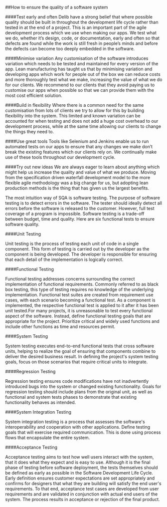 ##How to ensure the quality of a software system


####Test early and often
Delib have a strong belief that where possible quality should be built in throughout the development life cycle rather than tested in at the end of a project. This is an important part of the agile development process which we use when making our apps. We test what we do, whether it’s design, code, or documentation, early and often so that defects are found while the work is still fresh in people’s minds and before the defects can become too deeply embedded in the software.

####Minimise variation
Any customisation of the software introduces variation which needs to be tested and maintained for every version of the app. Lean manufacturing has taught us that by minimising variation and developing apps which work for people out of the box we can reduce costs and more thoroughly test what we make, increasing the value of what we do for our clients. We recommend to our clients that they avoid paying us to customise our apps when possible so that we can provide them with the most cost efficient solution.

####Build in flexibility
Where there is a common need for the same customisation from lots of clients we try to allow for this by building flexibility into the system. This limited and known variation can be accounted for when testing and does not add a huge cost overhead to our development process, while at the same time allowing our clients to change the things they need to.

####Use great tools
Tools like Selenium and Jenkins enable us to run automated tests on our apps to ensure that any changes we make don’t break the existing features which our clients rely on. We continually make use of these tools throughout our development cycle.

####Try out new ideas
We are always eager to learn about anything which might help us increase the quality and value of what we produce. Moving from the specification driven waterfall development model to the more flexible agile methodology was a big change for us, but adopting lean production methods is the thing that has given us the largest benefits.


The most intuition way of SQA is software testing. The purpose of software testing is to detect errors in the software. The tester should ideally detect all errors before the software is released to the customer. However, full test coverage of a program is impossible. Software testing is a trade-off between budget, time and quality. Here are six functional tests to ensure software quality.

####Unit Testing

Unit testing is the process of testing each unit of code in a single component. This form of testing is carried out by the developer as the component is being developed. The developer is responsible for ensuring that each detail of the implementation is logically correct.

####Functional Testing

Functional testing addresses concerns surrounding the correct implementation of functional requirements. Commonly referred to as black box testing, this type of testing requires no knowledge of the underlying implementation. Functional test suites are created from requirement use cases, with each scenario becoming a functional test. As a component is implemented, the respective functional test is applied to it after it has been unit tested.For many projects, it is unreasonable to test every functional aspect of the software. Instead, define functional testing goals that are appropriate for the project. Prioritize critical and widely used functions and include other functions as time and resources permit.

####System Testing

System testing executes end-to-end functional tests that cross software units, helping to realize the goal of ensuring that components combine to deliver the desired business result. In defining the project's system testing goals, focus on those scenarios that require critical units to integrate.

####Regression Testing

Regression testing ensures code modifications have not inadvertently introduced bugs into the system or changed existing functionality. Goals for regression testing should include plans from the original unit, as well as functional and system tests phases to demonstrate that existing functionality behaves as intended.

####System Integration Testing

System integration testing is a process that assesses the software's interoperability and cooperation with other applications. Define testing goals that will exercise required communication. This is done using process flows that encapsulate the entire system.

####Acceptance Testing

Acceptance testing aims to test how well users interact with the system, that it does what they expect and is easy to use. Although it is the final phase of testing before software deployment, the tests themselves should be defined as early as possible in the Software Development Life Cycle. Early definition ensures customer expectations are set appropriately and confirms for designers that what they are building will satisfy the end user's requirements. To that end, acceptance test cases are developed from user requirements and are validated in conjunction with actual end users of the system. The process results in acceptance or rejection of the final product.
